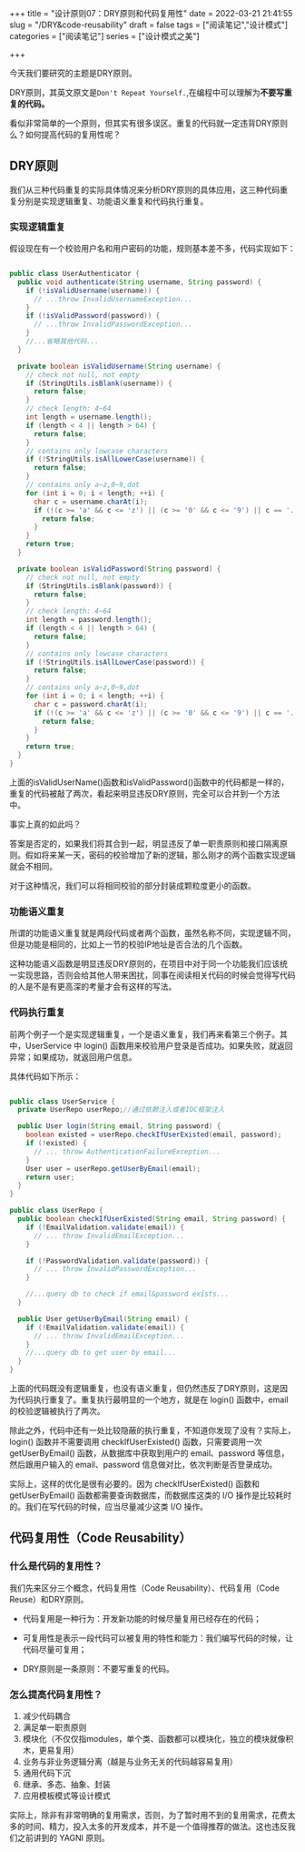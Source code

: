 +++
title = "设计原则07：DRY原则和代码复用性"
date = 2022-03-21 21:41:55
slug = "/DRY&code-reusability"
draft = false
tags = ["阅读笔记","设计模式"]
categories = ["阅读笔记"]
series = ["设计模式之美"]

+++

今天我们要研究的主题是DRY原则。

DRY原则，其英文原文是`Don't Repeat Yourself.`,在编程中可以理解为**不要写重复的代码。**

看似非常简单的一个原则，但其实有很多误区。重复的代码就一定违背DRY原则么？如何提高代码的复用性呢？



## DRY原则

我们从三种代码重复的实际具体情况来分析DRY原则的具体应用，这三种代码重复分别是实现逻辑重复、功能语义重复和代码执行重复。

### 实现逻辑重复

假设现在有一个校验用户名和用户密码的功能，规则基本差不多，代码实现如下：

```java

public class UserAuthenticator {
  public void authenticate(String username, String password) {
    if (!isValidUsername(username)) {
      // ...throw InvalidUsernameException...
    }
    if (!isValidPassword(password)) {
      // ...throw InvalidPasswordException...
    }
    //...省略其他代码...
  }

  private boolean isValidUsername(String username) {
    // check not null, not empty
    if (StringUtils.isBlank(username)) {
      return false;
    }
    // check length: 4~64
    int length = username.length();
    if (length < 4 || length > 64) {
      return false;
    }
    // contains only lowcase characters
    if (!StringUtils.isAllLowerCase(username)) {
      return false;
    }
    // contains only a~z,0~9,dot
    for (int i = 0; i < length; ++i) {
      char c = username.charAt(i);
      if (!(c >= 'a' && c <= 'z') || (c >= '0' && c <= '9') || c == '.') {
        return false;
      }
    }
    return true;
  }

  private boolean isValidPassword(String password) {
    // check not null, not empty
    if (StringUtils.isBlank(password)) {
      return false;
    }
    // check length: 4~64
    int length = password.length();
    if (length < 4 || length > 64) {
      return false;
    }
    // contains only lowcase characters
    if (!StringUtils.isAllLowerCase(password)) {
      return false;
    }
    // contains only a~z,0~9,dot
    for (int i = 0; i < length; ++i) {
      char c = password.charAt(i);
      if (!(c >= 'a' && c <= 'z') || (c >= '0' && c <= '9') || c == '.') {
        return false;
      }
    }
    return true;
  }
}
```

上面的isValidUserName()函数和isValidPassword()函数中的代码都是一样的，重复的代码被敲了两次，看起来明显违反DRY原则，完全可以合并到一个方法中。

事实上真的如此吗？

答案是否定的，如果我们将其合到一起，明显违反了单一职责原则和接口隔离原则。假如将来某一天，密码的校验增加了新的逻辑，那么刚才的两个函数实现逻辑就会不相同。

对于这种情况，我们可以将相同校验的部分封装成颗粒度更小的函数。

### 功能语义重复

所谓的功能语义重复就是两段代码或者两个函数，虽然名称不同，实现逻辑不同，但是功能是相同的，比如上一节的校验IP地址是否合法的几个函数。



这种功能语义函数是明显违反DRY原则的，在项目中对于同一个功能我们应该统一实现思路，否则会给其他人带来困扰，同事在阅读相关代码的时候会觉得写代码的人是不是有更高深的考量才会有这样的写法。

### 代码执行重复

前两个例子一个是实现逻辑重复，一个是语义重复，我们再来看第三个例子。其中，UserService 中 login() 函数用来校验用户登录是否成功。如果失败，就返回异常；如果成功，就返回用户信息。

具体代码如下所示：

```java

public class UserService {
  private UserRepo userRepo;//通过依赖注入或者IOC框架注入

  public User login(String email, String password) {
    boolean existed = userRepo.checkIfUserExisted(email, password);
    if (!existed) {
      // ... throw AuthenticationFailureException...
    }
    User user = userRepo.getUserByEmail(email);
    return user;
  }
}

public class UserRepo {
  public boolean checkIfUserExisted(String email, String password) {
    if (!EmailValidation.validate(email)) {
      // ... throw InvalidEmailException...
    }

    if (!PasswordValidation.validate(password)) {
      // ... throw InvalidPasswordException...
    }

    //...query db to check if email&password exists...
  }

  public User getUserByEmail(String email) {
    if (!EmailValidation.validate(email)) {
      // ... throw InvalidEmailException...
    }
    //...query db to get user by email...
  }
}
```

上面的代码既没有逻辑重复，也没有语义重复，但仍然违反了DRY原则，这是因为代码执行重复了。重复执行最明显的一个地方，就是在 login() 函数中，email 的校验逻辑被执行了两次。

除此之外，代码中还有一处比较隐蔽的执行重复，不知道你发现了没有？实际上，login() 函数并不需要调用 checkIfUserExisted() 函数，只需要调用一次 getUserByEmail() 函数，从数据库中获取到用户的 email、password 等信息，然后跟用户输入的 email、password 信息做对比，依次判断是否登录成功。

实际上，这样的优化是很有必要的。因为 checkIfUserExisted() 函数和 getUserByEmail() 函数都需要查询数据库，而数据库这类的 I/O 操作是比较耗时的。我们在写代码的时候，应当尽量减少这类 I/O 操作。

## 代码复用性（Code Reusability）

### 什么是代码的复用性？

我们先来区分三个概念，代码复用性（Code Reusability）、代码复用（Code Reuse）和DRY原则。

- 代码复用是一种行为：开发新功能的时候尽量复用已经存在的代码；

- 可复用性是表示一段代码可以被复用的特性和能力：我们编写代码的时候，让代码尽量可复用；

- DRY原则是一条原则：不要写重复的代码。

### 怎么提高代码复用性？

1. 减少代码耦合
2. 满足单一职责原则
3. 模块化（不仅仅指modules，单个类、函数都可以模块化，独立的模块就像积木，更易复用）
4. 业务与非业务逻辑分离（越是与业务无关的代码越容易复用）
5. 通用代码下沉
6. 继承、多态、抽象、封装
7. 应用模板模式等设计模式



实际上，除非有非常明确的复用需求，否则，为了暂时用不到的复用需求，花费太多的时间、精力，投入太多的开发成本，并不是一个值得推荐的做法。这也违反我们之前讲到的 YAGNI 原则。
